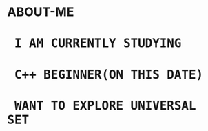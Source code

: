 # ABOUT-ME

# <pre> I AM CURRENTLY STUDYING </pre>
# <pre> C++ BEGINNER(ON THIS DATE) </pre>
# <pre> WANT TO EXPLORE UNIVERSAL SET </pre> 
